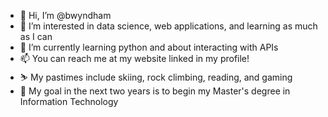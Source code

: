 - 👋 Hi, I’m @bwyndham
- 🧠 I’m interested in data science, web applications, and learning as much as I can
- 🌱 I’m currently learning python and about interacting with APIs
- 📫 You can reach me at my website linked in my profile! 
- ⛷️ My pastimes include skiing, rock climbing, reading, and gaming
- 🚀 My goal in the next two years is to begin my Master's degree in Information Technology
